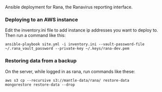 Ansible deployment for Rana, the Ranavirus reporting interface.

### Deploying to an AWS instance

Edit the inventory.ini file to add instance ip addresses you want to deploy to.
Then run a command like this:

```
ansible-playbook site.yml -i inventory.ini --vault-password-file ~/.rana_vault_password --private-key ~/.keys/rana-dev.pem
```

### Restoring data from a backup

On the server, while logged in as rana, run commands like these:

```
aws s3 cp --recursive s3://mantle-data/rana/ restore-data
mongorestore restore-data --drop
```
